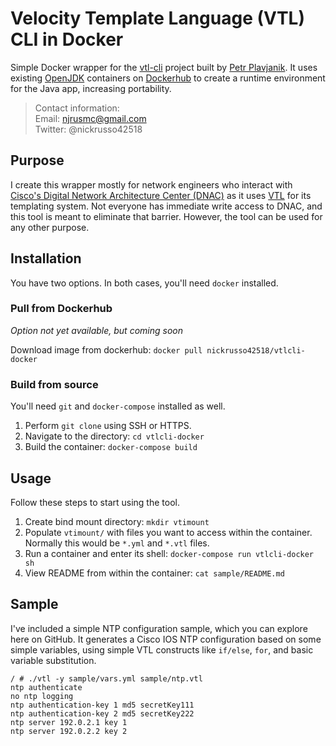 # Velocity Template Language (VTL) CLI in Docker
Simple Docker wrapper for the [vtl-cli](https://github.com/plavjanik/vtl-cli)
project built by [Petr Plavjanik](https://github.com/plavjanik). It uses
existing [OpenJDK](https://openjdk.java.net/) containers on
[Dockerhub](https://hub.docker.com/_/openjdk) to create a runtime environment
for the Java app, increasing portability.

> Contact information:\
> Email:    njrusmc@gmail.com\
> Twitter:  @nickrusso42518

## Purpose
I create this wrapper mostly for network engineers who interact with
[Cisco's Digital Network Architecture Center (DNAC)](
https://www.cisco.com/c/en/us/products/cloud-systems-management/dna-center/index.html)
as it uses [VTL](https://velocity.apache.org/) for its templating system.
Not everyone has immediate write access to DNAC, and this tool is meant to
eliminate that barrier. However, the tool can be used for any other purpose.

## Installation
You have two options. In both cases, you'll need `docker` installed.

### Pull from Dockerhub
*Option not yet available, but coming soon*

Download image from dockerhub: `docker pull nickrusso42518/vtlcli-docker`

### Build from source
You'll need `git` and `docker-compose` installed as well.

1. Perform `git clone` using SSH or HTTPS.
2. Navigate to the directory: `cd vtlcli-docker`
3. Build the container: `docker-compose build`

## Usage
Follow these steps to start using the tool.

1. Create bind mount directory: `mkdir vtimount`
2. Populate `vtimount/` with files you want to access within the container.
   Normally this would be `*.yml` and `*.vtl` files.
3. Run a container and enter its shell: `docker-compose run vtlcli-docker sh`
4. View README from within the container: `cat sample/README.md`

## Sample
I've included a simple NTP configuration sample, which you can explore
here on GitHub. It generates a Cisco IOS NTP configuration based on some
simple variables, using simple VTL constructs like `if/else`, `for`, and
basic variable substitution.

```
/ # ./vtl -y sample/vars.yml sample/ntp.vtl
ntp authenticate
no ntp logging
ntp authentication-key 1 md5 secretKey111
ntp authentication-key 2 md5 secretKey222
ntp server 192.0.2.1 key 1
ntp server 192.0.2.2 key 2
```
